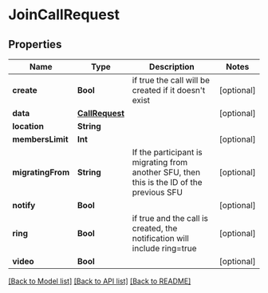 # JoinCallRequest

## Properties
Name | Type | Description | Notes
------------ | ------------- | ------------- | -------------
**create** | **Bool** | if true the call will be created if it doesn&#39;t exist | [optional] 
**data** | [**CallRequest**](CallRequest.md) |  | [optional] 
**location** | **String** |  | 
**membersLimit** | **Int** |  | [optional] 
**migratingFrom** | **String** | If the participant is migrating from another SFU, then this is the ID of the previous SFU | [optional] 
**notify** | **Bool** |  | [optional] 
**ring** | **Bool** | if true and the call is created, the notification will include ring&#x3D;true | [optional] 
**video** | **Bool** |  | [optional] 

[[Back to Model list]](../README.md#documentation-for-models) [[Back to API list]](../README.md#documentation-for-api-endpoints) [[Back to README]](../README.md)



